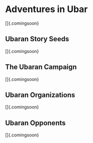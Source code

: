# Adventures in Ubar 

[]{.comingsoon}

## Ubaran Story Seeds

[]{.comingsoon}

## The Ubaran Campaign

[]{.comingsoon}

## Ubaran Organizations

[]{.comingsoon}

## Ubaran Opponents

[]{.comingsoon}

